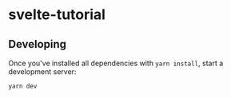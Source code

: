 # svelte-tutorial

## Developing

Once you've installed all dependencies with `yarn install`, start a development server:

```bash
yarn dev
```
